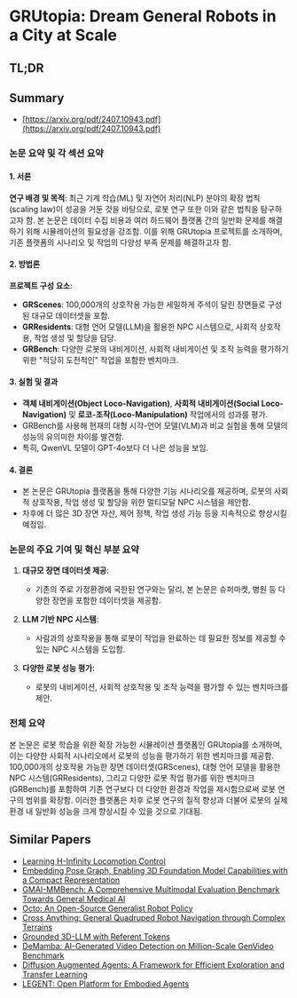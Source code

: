 # GRUtopia: Dream General Robots in a City at Scale
## TL;DR
## Summary
- [https://arxiv.org/pdf/2407.10943.pdf](https://arxiv.org/pdf/2407.10943.pdf)

### 논문 요약 및 각 섹션 요약

#### 1. 서론
**연구 배경 및 목적**:
최근 기계 학습(ML) 및 자연어 처리(NLP) 분야의 확장 법칙(scaling law)이 성공을 거둔 것을 바탕으로, 로봇 연구 또한 이와 같은 법칙을 탐구하고자 함. 본 논문은 데이터 수집 비용과 여러 하드웨어 플랫폼 간의 일반화 문제를 해결하기 위해 시뮬레이션의 필요성을 강조함. 이를 위해 GRUtopia 프로젝트를 소개하며, 기존 플랫폼의 시나리오 및 작업의 다양성 부족 문제를 해결하고자 함.

#### 2. 방법론
**프로젝트 구성 요소**:
- **GRScenes**: 100,000개의 상호작용 가능한 세밀하게 주석이 달린 장면들로 구성된 대규모 데이터셋을 포함. 
- **GRResidents**: 대형 언어 모델(LLM)을 활용한 NPC 시스템으로, 사회적 상호작용, 작업 생성 및 할당을 담당.
- **GRBench**: 다양한 로봇의 내비게이션, 사회적 내비게이션 및 조작 능력을 평가하기 위한 "적당히 도전적인" 작업을 포함한 벤치마크.

#### 3. 실험 및 결과
- **객체 내비게이션(Object Loco-Navigation)**, **사회적 내비게이션(Social Loco-Navigation)** 및 **로코-조작(Loco-Manipulation)** 작업에서의 성과를 평가.
- GRBench를 사용해 현재의 대형 시각-언어 모델(VLM)과 비교 실험을 통해 모델의 성능의 유의미한 차이를 발견함.
- 특히, QwenVL 모델이 GPT-4o보다 더 나은 성능을 보임.

#### 4. 결론
- 본 논문은 GRUtopia 플랫폼을 통해 다양한 기능 시나리오를 제공하며, 로봇의 사회적 상호작용, 작업 생성 및 할당을 위한 멀티모달 NPC 시스템을 제안함. 
- 차후에 더 많은 3D 장면 자산, 제어 정책, 작업 생성 기능 등을 지속적으로 향상시킬 예정임.

### 논문의 주요 기여 및 혁신 부분 요약

1. **대규모 장면 데이터셋 제공**:
   - 기존의 주로 가정환경에 국한된 연구와는 달리, 본 논문은 슈퍼마켓, 병원 등 다양한 장면을 포함한 데이터셋을 제공함.

2. **LLM 기반 NPC 시스템**:
   - 사람과의 상호작용을 통해 로봇이 작업을 완료하는 데 필요한 정보를 제공할 수 있는 NPC 시스템을 도입함.

3. **다양한 로봇 성능 평가**:
   - 로봇의 내비게이션, 사회적 상호작용 및 조작 능력을 평가할 수 있는 벤치마크를 제안.

### 전체 요약

본 논문은 로봇 학습을 위한 확장 가능한 시뮬레이션 플랫폼인 GRUtopia를 소개하며, 이는 다양한 사회적 시나리오에서 로봇의 성능을 평가하기 위한 벤치마크를 제공함. 100,000개의 상호작용 가능한 장면 데이터셋(GRScenes), 대형 언어 모델을 활용한 NPC 시스템(GRResidents), 그리고 다양한 로봇 작업 평가를 위한 벤치마크(GRBench)를 포함하여 기존 연구보다 더 다양한 환경과 작업을 제시함으로써 로봇 연구의 범위를 확장함. 이러한 플랫폼은 차후 로봇 연구의 질적 향상과 더불어 로봇의 실제 환경 내 일반화 성능을 크게 향상시킬 수 있을 것으로 기대됨.

## Similar Papers
- [Learning H-Infinity Locomotion Control](2404.14405.md)
- [Embedding Pose Graph, Enabling 3D Foundation Model Capabilities with a Compact Representation](2403.13777.md)
- [GMAI-MMBench: A Comprehensive Multimodal Evaluation Benchmark Towards General Medical AI](2408.03361.md)
- [Octo: An Open-Source Generalist Robot Policy](2405.12213.md)
- [Cross Anything: General Quadruped Robot Navigation through Complex Terrains](2407.16412.md)
- [Grounded 3D-LLM with Referent Tokens](2405.10370.md)
- [DeMamba: AI-Generated Video Detection on Million-Scale GenVideo Benchmark](2405.19707.md)
- [Diffusion Augmented Agents: A Framework for Efficient Exploration and Transfer Learning](2407.20798.md)
- [LEGENT: Open Platform for Embodied Agents](2404.18243.md)
